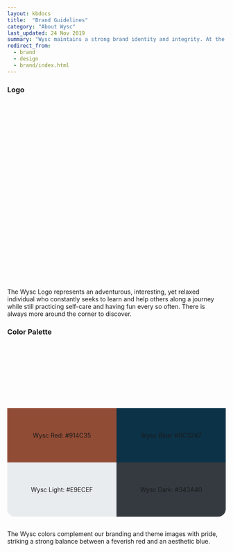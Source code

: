 ```yaml
---
layout: kbdocs
title:  "Brand Guidelines"
category: "About Wysc"
last_updated: 24 Nov 2019
summary: "Wysc maintains a strong brand identity and integrity. At the intersection of rigorous and relaxed, explorative yet casual, we balance two extremes to provide a flexible, laid-back experience where you can pursue your studies while also taking care of yourself."
redirect_from:
  - brand
  - design
  - brand/index.html
---
```


### Logo

<div style="background-image:url('/media/ben-white-eeiAnugy2Hs-unsplash.jpg');width:100%;height:400px;background-repeat:no-repeat;background-size:cover;background-position:center;display:flex;justify-content:center;align-items:center;align-content:center;border-radius:calc(35px/2);background-attachment:fixed;">
  <div style="width:15%;padding:15%;box-sizing:border-box;position:relative;">
    <div style="background-image:url('/media/wsc-sp-rounded.png');width:50%;padding:50%;top:0;left:0;background-repeat:no-repeat;background-size:cover;background-position:center;display:flex;justify-content:center;align-items:center;align-content:center;position:absolute;"></div>
    <!-- <img src="/media/wsc-sp-rounded.png" width="100%" class="noselect" style="position:absolute;left:0;top:0;" alt="wysc logo" /> -->
  </div>
</div>
<br>

The Wysc Logo represents an adventurous, interesting, yet relaxed individual who constantly seeks to learn and help others along a journey while still practicing self-care and having fun every so often. There is always more around the corner to discover.


### Color Palette

<div style="display:flex;flex-wrap:wrap;justify-content:center;align-items:flex-start;align-content:flex-start;">
<div style="background-image:url('/media/speqi/liam-seskis-9NhciG1wq10-unsplash.jpg');width:50%;height:275px;background-repeat:no-repeat;background-size:cover;background-position:center;display:flex;justify-content:center;align-items:flex-end;align-content:center;border-top-left-radius:calc(35px/2);">
  <div class="blogfadeb00" style="width:100%;height:125px;box-sizing:border-box;position:relative;background-color:#914C35;background-repeat:no-repeat;background-size:cover;background-position:center;display:flex;justify-content:center;align-items:center;align-content:center;text-align:center;">
    <span>Wysc Red: #914C35</span>
  </div>
</div>
<div style="background-image:url('/media/T_1hsMH9CQY.jpg');width:50%;height:275px;background-repeat:no-repeat;background-size:cover;background-position:center;display:flex;justify-content:center;align-items:flex-end;align-content:center;border-top-right-radius:calc(35px/2);">
  <div class="blogfadeb00" style="width:100%;height:125px;box-sizing:border-box;position:relative;background-color:#0C3247;background-repeat:no-repeat;background-size:cover;background-position:center;display:flex;justify-content:center;align-items:center;align-content:center;text-align:center;">
    <span>Wysc Blue: #0C3247</span>
  </div>
</div>
</div>
<div style="display:flex;flex-wrap:wrap;justify-content:center;align-items:flex-start;align-content:flex-start;">
<div style="background-color:#e9ecef;width:50%;height:125px;display:flex;justify-content:center;align-items:center;align-content:center;text-align:center;border-bottom-left-radius:calc(35px/2);">
  <span class="blogfadeb00 text-dark">Wysc Light: #E9ECEF</span>
</div>
<div style="background-color:#343A40;width:50%;height:125px;display:flex;justify-content:center;align-items:center;align-content:center;text-align:center;border-bottom-right-radius:calc(35px/2);">
  <span class="blogfadeb00 text-light">Wysc Dark: #343A40</span>
</div>
</div>
<br>

The Wysc colors complement our branding and theme images with pride, striking a strong balance between a feverish red and an aesthetic blue.


<!-- ### Fonts

<p style="font-family:'Gochi Hand';font-size:3em;">Gochi Hand</p>

<p style="font-family:'Lato';font-size:3em;">Lato</p>

The [background image](https://unsplash.com/photos/9NhciG1wq10) has been sourced from [Liam Seskis](https://unsplash.com/@liamseskis?utm_source=unsplash&utm_medium=referral&utm_content=creditCopyText) on [Unsplash](https://unsplash.com/?utm_source=unsplash&utm_medium=referral&utm_content=creditCopyText).

<a href="/media/wsc-square-sm.png" download="Wysc Logo">Download Logo ></a>

Work in Progress... -->

